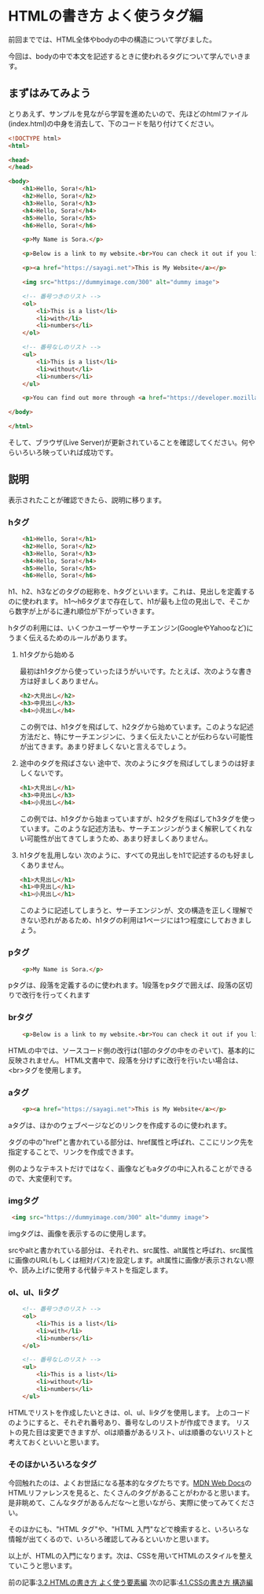 # HTMLの書き方 よく使うタグ編
前回まででは、HTML全体やbodyの中の構造について学びました。

今回は、bodyの中で本文を記述するときに使われるタグについて学んでいきます。

## まずはみてみよう
とりあえず、サンプルを見ながら学習を進めたいので、先ほどのhtmlファイル(index.html)の中身を消去して、下のコードを貼り付けてください。

```html
<!DOCTYPE html>
<html>

<head>
</head>

<body>
    <h1>Hello, Sora!</h1>
    <h2>Hello, Sora!</h2>
    <h3>Hello, Sora!</h3>
    <h4>Hello, Sora!</h4>
    <h5>Hello, Sora!</h5>
    <h6>Hello, Sora!</h6>

    <p>My Name is Sora.</p>

    <p>Below is a link to my website.<br>You can check it out if you like.</p>

    <p><a href="https://sayagi.net">This is My Website</a></p>

    <img src="https://dummyimage.com/300" alt="dummy image">

    <!-- 番号つきのリスト -->
    <ol>
        <li>This is a list</li>
        <li>with</li>
        <li>numbers</li>
    </ol>

    <!-- 番号なしのリスト -->
    <ul>
        <li>This is a list</li>
        <li>without</li>
        <li>numbers</li>
    </ul>

    <p>You can find out more through <a href="https://developer.mozilla.org/ja/docs/Web/HTML/Reference">MDN Web Docs</a>.</p>

</body>

</html>
```

そして、ブラウザ(Live Server)が更新されていることを確認してください。何やらいろいろ映っていれば成功です。

## 説明
表示されたことが確認できたら、説明に移ります。

### hタグ
```html
    <h1>Hello, Sora!</h1>
    <h2>Hello, Sora!</h2>
    <h3>Hello, Sora!</h3>
    <h4>Hello, Sora!</h4>
    <h5>Hello, Sora!</h5>
    <h6>Hello, Sora!</h6>
```
h1、h2、h3などのタグの総称を、hタグといいます。これは、見出しを定義するのに使われます。
h1～h6タグまで存在して、h1が最も上位の見出しで、そこから数字が上がるに連れ順位が下がっていきます。

hタグの利用には、いくつかユーザーやサーチエンジン(GoogleやYahooなど)にうまく伝えるためのルールがあります。
1. h1タグから始める
    
    最初はh1タグから使っていったほうがいいです。たとえば、次のような書き方は好ましくありません。
    ```html
    <h2>大見出し</h2>
    <h3>中見出し</h3>
    <h4>小見出し</h4>
    ```
    この例では、h1タグを飛ばして、h2タグから始めています。このような記述方法だと、特にサーチエンジンに、うまく伝えたいことが伝わらない可能性が出てきます。あまり好ましくないと言えるでしょう。

1. 途中のタグを飛ばさない
    途中で、次のようにタグを飛ばしてしまうのは好ましくないです。
    ```html
    <h1>大見出し</h1>
    <h3>中見出し</h3>
    <h4>小見出し</h4>
    ```
    この例では、h1タグから始まっていますが、h2タグを飛ばしてh3タグを使っています。このような記述方法も、サーチエンジンがうまく解釈してくれない可能性が出てきてしまうため、あまり好ましくありません。

1. h1タグを乱用しない
    次のように、すべての見出しをh1で記述するのも好ましくありません。
    ```html
    <h1>大見出し</h1>
    <h1>中見出し</h1>
    <h1>小見出し</h1>
    ```
    このように記述してしまうと、サーチエンジンが、文の構造を正しく理解できない恐れがあるため、h1タグの利用は1ページには1つ程度にしておきましょう。

### pタグ
```html
    <p>My Name is Sora.</p>
```
pタグは、段落を定義するのに使われます。1段落をpタグで囲えば、段落の区切りで改行を行ってくれます

### brタグ
```html
    <p>Below is a link to my website.<br>You can check it out if you like.</p>
```
HTMLの中では、ソースコード側の改行は(1部のタグの中をのぞいて)、基本的に反映されません。
HTML文書中で、段落を分けずに改行を行いたい場合は、\<br>タグを使用します。

### aタグ
```html
    <p><a href="https://sayagi.net">This is My Website</a></p>
```
aタグは、ほかのウェブページなどのリンクを作成するのに使われます。

タグの中の"href"と書かれている部分は、href属性と呼ばれ、ここにリンク先を指定することで、リンクを作成できます。

例のようなテキストだけではなく、画像などもaタグの中に入れることができるので、大変便利です。

### imgタグ
```html
 <img src="https://dummyimage.com/300" alt="dummy image">
```
imgタグは、画像を表示するのに使用します。

srcやaltと書かれている部分は、それぞれ、src属性、alt属性と呼ばれ、src属性に画像のURL(もしくは相対パス)を設定します。alt属性に画像が表示されない際や、読み上げに使用する代替テキストを指定します。

### ol、ul、liタグ
```html
    <!-- 番号つきのリスト -->
    <ol>
        <li>This is a list</li>
        <li>with</li>
        <li>numbers</li>
    </ol>

    <!-- 番号なしのリスト -->
    <ul>
        <li>This is a list</li>
        <li>without</li>
        <li>numbers</li>
    </ul>
```
HTMLでリストを作成したいときは、ol、ul、liタグを使用します。
上のコードのようにすると、それぞれ番号あり、番号なしのリストが作成できます。
リストの見た目は変更できますが、olは順番があるリスト、ulは順番のないリストと考えておくといいと思います。

### そのほかいろいろなタグ

今回触れたのは、よくお世話になる基本的なタグたちです。[MDN Web Docs](https://developer.mozilla.org/ja/docs/Web/HTML/Reference)のHTMLリファレンスを見ると、たくさんのタグがあることがわかると思います。是非眺めて、こんなタグがあるんだな～と思いながら、実際に使ってみてください。

そのほかにも、"HTML タグ"や、"HTML 入門"などで検索すると、いろいろな情報が出てくるので、いろいろ確認してみるといいかと思います。

以上が、HTMLの入門になります。次は、CSSを用いてHTMLのスタイルを整えていこうと思います。

前の記事:[3.2.HTMLの書き方 よく使う要素編](../3_HTML_2/index.md)
次の記事:[4.1.CSSの書き方 構造編]()
